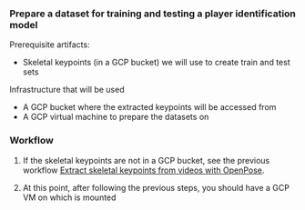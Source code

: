 ### Prepare a dataset for training and testing a player identification model

Prerequisite artifacts:
* Skeletal keypoints (in a GCP bucket) we will use to create train and test sets

Infrastructure that will be used
* A GCP bucket where the extracted keypoints will be accessed from
* A GCP virtual machine to prepare the datasets on

### Workflow

1. If the skeletal keypoints are not in a GCP bucket, see the previous workflow [Extract skeletal keypoints from videos with OpenPose](../pose_extraction/README.md).

1. At this point, after following the previous steps, you should have a GCP VM on which is mounted 